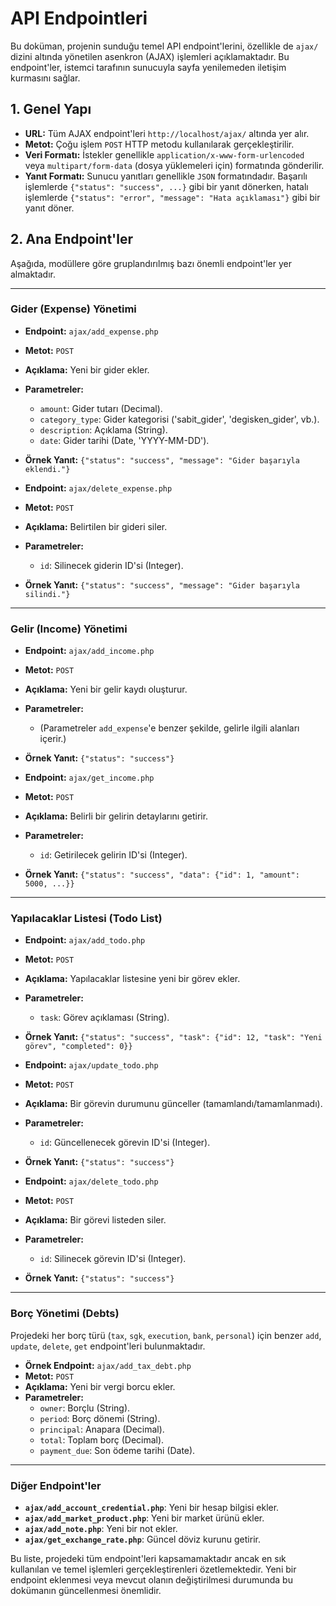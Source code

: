 # API Endpointleri

Bu doküman, projenin sunduğu temel API endpoint'lerini, özellikle de `ajax/` dizini altında yönetilen asenkron (AJAX) işlemleri açıklamaktadır. Bu endpoint'ler, istemci tarafının sunucuyla sayfa yenilemeden iletişim kurmasını sağlar.

## 1. Genel Yapı

-   **URL:** Tüm AJAX endpoint'leri `http://localhost/ajax/` altında yer alır.
-   **Metot:** Çoğu işlem `POST` HTTP metodu kullanılarak gerçekleştirilir.
-   **Veri Formatı:** İstekler genellikle `application/x-www-form-urlencoded` veya `multipart/form-data` (dosya yüklemeleri için) formatında gönderilir.
-   **Yanıt Formatı:** Sunucu yanıtları genellikle `JSON` formatındadır. Başarılı işlemlerde `{"status": "success", ...}` gibi bir yanıt dönerken, hatalı işlemlerde `{"status": "error", "message": "Hata açıklaması"}` gibi bir yanıt döner.

## 2. Ana Endpoint'ler

Aşağıda, modüllere göre gruplandırılmış bazı önemli endpoint'ler yer almaktadır.

---

### Gider (Expense) Yönetimi

-   **Endpoint:** `ajax/add_expense.php`
-   **Metot:** `POST`
-   **Açıklama:** Yeni bir gider ekler.
-   **Parametreler:**
    -   `amount`: Gider tutarı (Decimal).
    -   `category_type`: Gider kategorisi ('sabit_gider', 'degisken_gider', vb.).
    -   `description`: Açıklama (String).
    -   `date`: Gider tarihi (Date, 'YYYY-MM-DD').
-   **Örnek Yanıt:** `{"status": "success", "message": "Gider başarıyla eklendi."}`

-   **Endpoint:** `ajax/delete_expense.php`
-   **Metot:** `POST`
-   **Açıklama:** Belirtilen bir gideri siler.
-   **Parametreler:**
    -   `id`: Silinecek giderin ID'si (Integer).
-   **Örnek Yanıt:** `{"status": "success", "message": "Gider başarıyla silindi."}`

---

### Gelir (Income) Yönetimi

-   **Endpoint:** `ajax/add_income.php`
-   **Metot:** `POST`
-   **Açıklama:** Yeni bir gelir kaydı oluşturur.
-   **Parametreler:**
    -   (Parametreler `add_expense`'e benzer şekilde, gelirle ilgili alanları içerir.)
-   **Örnek Yanıt:** `{"status": "success"}`

-   **Endpoint:** `ajax/get_income.php`
-   **Metot:** `POST`
-   **Açıklama:** Belirli bir gelirin detaylarını getirir.
-   **Parametreler:**
    -   `id`: Getirilecek gelirin ID'si (Integer).
-   **Örnek Yanıt:** `{"status": "success", "data": {"id": 1, "amount": 5000, ...}}`

---

### Yapılacaklar Listesi (Todo List)

-   **Endpoint:** `ajax/add_todo.php`
-   **Metot:** `POST`
-   **Açıklama:** Yapılacaklar listesine yeni bir görev ekler.
-   **Parametreler:**
    -   `task`: Görev açıklaması (String).
-   **Örnek Yanıt:** `{"status": "success", "task": {"id": 12, "task": "Yeni görev", "completed": 0}}`

-   **Endpoint:** `ajax/update_todo.php`
-   **Metot:** `POST`
-   **Açıklama:** Bir görevin durumunu günceller (tamamlandı/tamamlanmadı).
-   **Parametreler:**
    -   `id`: Güncellenecek görevin ID'si (Integer).
-   **Örnek Yanıt:** `{"status": "success"}`

-   **Endpoint:** `ajax/delete_todo.php`
-   **Metot:** `POST`
-   **Açıklama:** Bir görevi listeden siler.
-   **Parametreler:**
    -   `id`: Silinecek görevin ID'si (Integer).
-   **Örnek Yanıt:** `{"status": "success"}`

---

### Borç Yönetimi (Debts)

Projedeki her borç türü (`tax`, `sgk`, `execution`, `bank`, `personal`) için benzer `add`, `update`, `delete`, `get` endpoint'leri bulunmaktadır.

-   **Örnek Endpoint:** `ajax/add_tax_debt.php`
-   **Metot:** `POST`
-   **Açıklama:** Yeni bir vergi borcu ekler.
-   **Parametreler:**
    -   `owner`: Borçlu (String).
    -   `period`: Borç dönemi (String).
    -   `principal`: Anapara (Decimal).
    -   `total`: Toplam borç (Decimal).
    -   `payment_due`: Son ödeme tarihi (Date).

---

### Diğer Endpoint'ler

-   **`ajax/add_account_credential.php`**: Yeni bir hesap bilgisi ekler.
-   **`ajax/add_market_product.php`**: Yeni bir market ürünü ekler.
-   **`ajax/add_note.php`**: Yeni bir not ekler.
-   **`ajax/get_exchange_rate.php`**: Güncel döviz kurunu getirir.

Bu liste, projedeki tüm endpoint'leri kapsamamaktadır ancak en sık kullanılan ve temel işlemleri gerçekleştirenleri özetlemektedir. Yeni bir endpoint eklenmesi veya mevcut olanın değiştirilmesi durumunda bu dokümanın güncellenmesi önemlidir.
